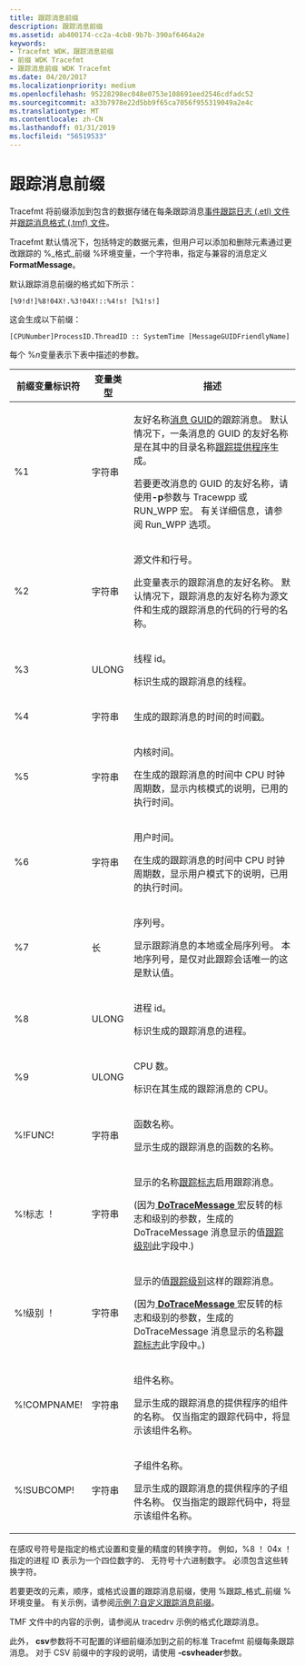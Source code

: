 ```yaml
---
title: 跟踪消息前缀
description: 跟踪消息前缀
ms.assetid: ab400174-cc2a-4cb8-9b7b-390af6464a2e
keywords:
- Tracefmt WDK，跟踪消息前缀
- 前缀 WDK Tracefmt
- 跟踪消息前缀 WDK Tracefmt
ms.date: 04/20/2017
ms.localizationpriority: medium
ms.openlocfilehash: 95228298ec048e0753e108691eed2546cdfadc52
ms.sourcegitcommit: a33b7978e22d5bb9f65ca7056f955319049a2e4c
ms.translationtype: MT
ms.contentlocale: zh-CN
ms.lasthandoff: 01/31/2019
ms.locfileid: "56519533"
---
```

# <a name="trace-message-prefix"></a>跟踪消息前缀

Tracefmt 将前缀添加到包含的数据存储在每条跟踪消息[事件跟踪日志 (.etl) 文件](trace-log.md)并[跟踪消息格式 (.tmf) 文件](trace-message-format-file.md)。

Tracefmt 默认情况下，包括特定的数据元素，但用户可以添加和删除元素通过更改跟踪的 %\_格式\_前缀 %环境变量，一个字符串，指定与兼容的消息定义**FormatMessage**。

默认跟踪消息前缀的格式如下所示：

```command
[%9!d!]%8!04X!.%3!04X!::%4!s! [%1!s!]
```

这会生成以下前缀：

```command
[CPUNumber]ProcessID.ThreadID :: SystemTime [MessageGUIDFriendlyName]
```

每个 %*n*变量表示下表中描述的参数。

<table>
<thead>
<tr>
<th>前缀变量标识符</th>
<th>变量类型</th>
<th>描述</th>
</tr>
</thead>
<tbody>
<tr>
<td><p>%1</p></td>
<td><p>字符串</p></td>
<td><p>友好名称<a href="message-guid.md" data-raw-source="[message GUID](message-guid.md)">消息 GUID</a>的跟踪消息。 默认情况下，一条消息的 GUID 的友好名称是在其中的目录名称<a href="trace-provider.md" data-raw-source="[trace provider](trace-provider.md)">跟踪提供程序</a>生成。</p>
<p>若要更改消息的 GUID 的友好名称，请使用<strong>-p</strong>参数与 Tracewpp 或 RUN_WPP 宏。 有关详细信息，请参阅 Run_WPP 选项。</p></td>
</tr>
<tr class="even">
<td><p>%2</p></td>
<td><p>字符串</p></td>
<td><p>源文件和行号。</p>
<p>此变量表示的跟踪消息的友好名称。 默认情况下，跟踪消息的友好名称为源文件和生成的跟踪消息的代码的行号的名称。</p></td>
</tr>
<tr>
<td><p>%3</p></td>
<td><p>ULONG</p></td>
<td><p>线程 id。</p>
<p>标识生成的跟踪消息的线程。</p></td>
</tr>
<tr class="even">
<td><p>%4</p></td>
<td><p>字符串</p></td>
<td><p>生成的跟踪消息的时间的时间戳。</p></td>
</tr>
<tr>
<td><p>%5</p></td>
<td><p>字符串</p></td>
<td><p>内核时间。</p>
<p>在生成的跟踪消息的时间中 CPU 时钟周期数，显示内核模式的说明，已用的执行时间。</p></td>
</tr>
<tr class="even">
<td><p>%6</p></td>
<td><p>字符串</p></td>
<td><p>用户时间。</p>
<p>在生成的跟踪消息的时间中 CPU 时钟周期数，显示用户模式下的说明，已用的执行时间。</p></td>
</tr>
<tr>
<td><p>%7</p></td>
<td><p>长</p></td>
<td><p>序列号。</p>
<p>显示跟踪消息的本地或全局序列号。 本地序列号，是仅对此跟踪会话唯一的这是默认值。</p></td>
</tr>
<tr class="even">
<td><p>%8</p></td>
<td><p>ULONG</p></td>
<td><p>进程 id。</p>
<p>标识生成的跟踪消息的进程。</p></td>
</tr>
<tr>
<td><p>%9</p></td>
<td><p>ULONG</p></td>
<td><p>CPU 数。</p>
<p>标识在其生成的跟踪消息的 CPU。</p></td>
</tr>
<tr class="even">
<td><p>%!FUNC!</p></td>
<td><p>字符串</p></td>
<td><p>函数名称。</p>
<p>显示生成的跟踪消息的函数的名称。</p></td>
</tr>
<tr>
<td><p>%!标志 ！</p></td>
<td><p>字符串</p></td>
<td><p>显示的名称<a href="trace-flags.md" data-raw-source="[trace flags](trace-flags.md)">跟踪标志</a>启用跟踪消息。</p>
<p>(因为<a href="https://msdn.microsoft.com/library/windows/hardware/ff544918" data-raw-source="[&lt;strong&gt;DoTraceMessage&lt;/strong&gt;](https://msdn.microsoft.com/library/windows/hardware/ff544918)"> <strong>DoTraceMessage</strong> </a>宏反转的标志和级别的参数，生成的 DoTraceMessage 消息显示的值<a href="trace-level.md" data-raw-source="[trace level](trace-level.md)">跟踪级别</a>此字段中.)</p></td>
</tr>
<tr class="even">
<td><p>%!级别 ！</p></td>
<td><p>字符串</p></td>
<td><p>显示的值<a href="trace-level.md" data-raw-source="[trace level](trace-level.md)">跟踪级别</a>这样的跟踪消息。</p>
<p>(因为<a href="https://msdn.microsoft.com/library/windows/hardware/ff544918" data-raw-source="[&lt;strong&gt;DoTraceMessage&lt;/strong&gt;](https://msdn.microsoft.com/library/windows/hardware/ff544918)"> <strong>DoTraceMessage</strong> </a>宏反转的标志和级别的参数，生成的 DoTraceMessage 消息显示的名称<a href="trace-flags.md" data-raw-source="[trace flags](trace-flags.md)">跟踪标志</a>此字段中。)</p></td>
</tr>
<tr>
<td><p>%!COMPNAME!</p></td>
<td><p>字符串</p></td>
<td><p>组件名称。</p>
<p>显示生成的跟踪消息的提供程序的组件的名称。 仅当指定的跟踪代码中，将显示该组件名称。</p></td>
</tr>
<tr class="even">
<td><p>%!SUBCOMP!</p></td>
<td><p>字符串</p></td>
<td><p>子组件名称。</p>
<p>显示生成的跟踪消息的提供程序的子组件名称。 仅当指定的跟踪代码中，将显示该组件名称。</p></td>
</tr>
</tbody>
</table>

 

在感叹号符号是指定的格式设置和变量的精度的转换字符。 例如，%8 ！ 04x ！ 指定的进程 ID 表示为一个四位数字的、 无符号十六进制数字。 必须包含这些转换字符。

若要更改的元素，顺序，或格式设置的跟踪消息前缀，使用 %跟踪\_格式\_前缀 %环境变量。 有关示例，请参阅[示例 7:自定义跟踪消息前缀](example-7--customizing-the-trace-message-prefix.md)。

TMF 文件中的内容的示例，请参阅从 tracedrv 示例的格式化跟踪消息。

此外， **csv**参数将不可配置的详细前缀添加到之前的标准 Tracefmt 前缀每条跟踪消息。 对于 CSV 前缀中的字段的说明，请使用 **-csvheader**参数。

 

 





